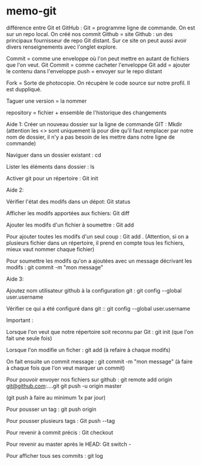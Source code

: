 # memo-git
différence entre Git et GitHub : 
Git = programme ligne de commande. On est sur un repo local. On créé nos commit
Github = site Github : un des principaux fournisseur de repo Git distant. Sur ce site on peut aussi avoir divers renseignements avec l'onglet explore.

Commit = comme une enveloppe où l'on peut mettre en autant de fichiers que l'on veut. 
Git Commit = comme cacheter l'enveloppe 
Git add = ajouter le contenu dans l'enveloppe 
push = envoyer sur le repo distant 

Fork = Sorte de photocopie. On récupère le code source sur notre profil. Il est duppliqué.

Taguer une version = la nommer

repository = fichier + ensemble de l'historique des changements 

Aide 1:
Créer un nouveau dossier sur la ligne de commande GIT :
Mkdir <nom du dossier> (attention les <> sont uniquement là pour dire qu'il faut remplacer par notre nom de dossier, il n'y a pas besoin de les mettre dans notre ligne de commande)

Naviguer dans un dossier existant : 
cd <nom dus dossier>

Lister les éléments dans dossier : 
ls

Activer git pour un répertoire : 
Git init

Aide 2:

Vérifier l'état des modifs dans un dépot:
Git status

Afficher les modifs apportées aux fichiers:
Git diff

Ajouter les modifs d'un fichier à soumettre : 
Git add <nom de mon fichier>

Pour ajouter toutes les modifs d'un seul coup : 
Git add . (Attention, si on a plusieurs fichier dans un répertoire, il prend en compte tous les fichiers, mieux vaut nommer chaque fichier)

Pour soumettre les modifs qu'on a ajoutées avec un message décrivant les modifs : 
git commit -m "mon message"

Aide 3:

Ajoutez nom utilisateur github à la configuration git :
git config --global user.username <UserName>

Vérifier ce qui a été configuré dans git :: 
git config --global user.username

Important : 

Lorsque l'on veut que notre répertoire soit reconnu par Git : 
git init (que l'on fait une seule fois)

Lorsque l'on modifie un ficher : 
git add <nom du fichier> (à refaire à chaque modifs)

On fait ensuite un commit message : 
git commit -m "mon message" (à faire à chaque fois que l'on veut marquer un commit)

Pour pouvoir envoyer nos fichiers sur github : 
git remote add origin git@github.com:....git
git push -u origin master 

(git push à faire au minimum 1x par jour)

Pour pousser un tag : 
git push origin <nom du tag>

Pour pousser plusieurs tags : 
Git push --tag

Pour revenir à commit précis : 
Git checkout <numero commit> 

Pour revenir au master après le HEAD: 
Git switch - 

Pour afficher tous ses commits : 
git log

